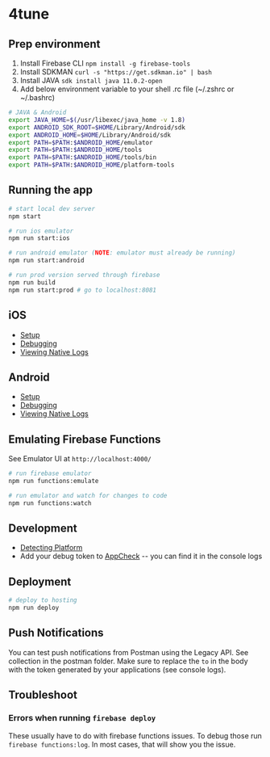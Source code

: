# 4tune

## Prep environment

1. Install Firebase CLI `npm install -g firebase-tools`
2. Install SDKMAN `curl -s "https://get.sdkman.io" | bash`
3. Install JAVA `sdk install java 11.0.2-open`
4. Add below environment variable to your shell .rc file (~/.zshrc or ~/.bashrc)


```sh
# JAVA & Android
export JAVA_HOME=$(/usr/libexec/java_home -v 1.8)
export ANDROID_SDK_ROOT=$HOME/Library/Android/sdk
export ANDROID_HOME=$HOME/Library/Android/sdk
export PATH=$PATH:$ANDROID_HOME/emulator
export PATH=$PATH:$ANDROID_HOME/tools
export PATH=$PATH:$ANDROID_HOME/tools/bin
export PATH=$PATH:$ANDROID_HOME/platform-tools
```

## Running the app

```sh
# start local dev server
npm start

# run ios emulator
npm run start:ios

# run android emulator (NOTE: emulator must already be running)
npm run start:android

# run prod version served through firebase
npm run build
npm run start:prod # go to localhost:8081
```

## iOS

- [Setup](https://ionicframework.com/docs/developing/ios)
- [Debugging](https://ionicframework.com/docs/developing/ios#debugging-ios-apps)
- [Viewing Native Logs](https://ionicframework.com/docs/developing/ios#viewing-native-logs)

## Android

- [Setup](https://ionicframework.com/docs/developing/android)
- [Debugging](https://ionicframework.com/docs/developing/android#debugging-android-apps)
- [Viewing Native Logs](https://ionicframework.com/docs/developing/android#viewing-native-logs)

## Emulating Firebase Functions

See Emulator UI at `http://localhost:4000/`

```sh
# run firebase emulator
npm run functions:emulate

# run emulator and watch for changes to code
npm run functions:watch
```


## Development

- [Detecting Platform](https://ionicframework.com/docs/core-concepts/cross-platform#platform-detection)
- Add your debug token to [AppCheck](https://console.firebase.google.com/project/tune-363401/appcheck/apps) -- you can find it in the console logs

## Deployment

```sh
# deploy to hosting
npm run deploy
```

## Push Notifications
You can test push notifications from Postman using the Legacy API. See collection in the postman folder. Make sure to replace the `to` in the body with the token generated by your applications (see console logs).

## Troubleshoot

### Errors when running `firebase deploy`

These usually have to do with firebase functions issues. To debug those run `firebase functions:log`. In most cases, that will show you the issue.